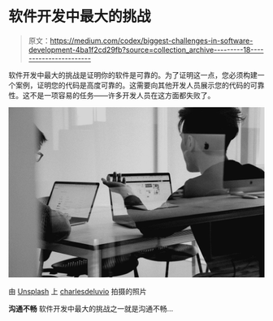 # 软件开发中最大的挑战

> 原文：<https://medium.com/codex/biggest-challenges-in-software-development-4ba1f2cd29fb?source=collection_archive---------18----------------------->

软件开发中最大的挑战是证明你的软件是可靠的。为了证明这一点，您必须构建一个案例，证明您的代码是高度可靠的。这需要向其他开发人员展示您的代码的可靠性。这不是一项容易的任务——许多开发人员在这方面都失败了。

![](img/23457f920ec9b2a4deb3f74000141973.png)

由 [Unsplash](https://unsplash.com?utm_source=medium&utm_medium=referral) 上 [charlesdeluvio](https://unsplash.com/@charlesdeluvio?utm_source=medium&utm_medium=referral) 拍摄的照片

**沟通不畅** 软件开发中最大的挑战之一就是沟通不畅…